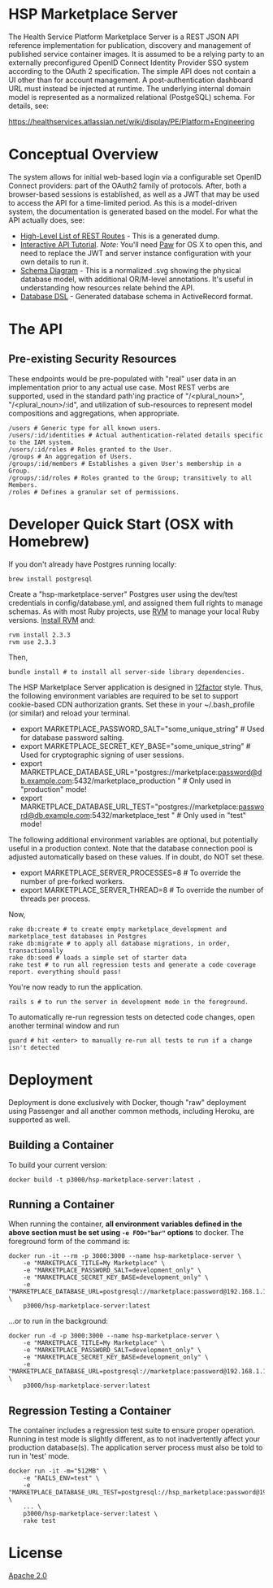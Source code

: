 # HSP Marketplace Server

The Health Service Platform Marketplace Server is a REST JSON API reference implementation for publication, discovery and management of published service container images. It is assumed to be a relying party to an externally preconfigured OpenID Connect Identity Provider SSO system according to the OAuth 2 specification. The simple API does not contain a UI other than for account management. A post-authentication dashboard URL must instead be injected at runtime. The underlying internal domain model is represented as a normalized relational (PostgeSQL) schema. For details, see:

https://healthservices.atlassian.net/wiki/display/PE/Platform+Engineering

# Conceptual Overview

The system allows for initial web-based login via a configurable set OpenID Connect providers: part of the OAuth2 family of protocols. After, both a browser-based sessions is established, as well as a JWT that may be used to access the API for a time-limited period. As this is a model-driven system, the documentation is generated based on the model. For what the API actually does, see:

* [High-Level List of REST Routes](https://github.com/preston/hsp-marketplace-server/blob/master/doc/routes.txt) - This is a generated dump.
* [Interactive API Tutorial](https://github.com/preston/hsp-marketplace-server/blob/master/doc/marketplace.paw). *Note*: You'll need [Paw](https://luckymarmot.com/paw) for OS X to open this, and need to replace the JWT and server instance configuration with your own details to run it.
* [Schema Diagram](https://github.com/preston/hsp-marketplace-server/blob/master/doc/models_complete.svg) - This is a normalized .svg showing the physical database model, with additional OR/M-level annotations. It's useful in understanding how resources relate behind the API.
* [Database DSL](https://github.com/preston/hsp-marketplace-server/blob/master/db/schema.rb) - Generated database schema in ActiveRecord format.

# The API

## Pre-existing Security Resources

These endpoints would be pre-populated with "real" user data in an implementation prior to any actual use case. Most REST verbs are supported, used in the standard path'ing practice of "/<plural_noun>", "/<plural_noun>/:id", and utilization of sub-resources to represent model compositions and aggregations, when appropriate.

	/users # Generic type for all known users.
	/users/:id/identities # Actual authentication-related details specific to the IAM system.
	/users/:id/roles # Roles granted to the User.
	/groups	# An aggregation of Users.
	/groups/:id/members # Establishes a given User's membership in a Group.
	/groups/:id/roles # Roles granted to the Group; transitively to all Members.
	/roles # Defines a granular set of permissions.

# Developer Quick Start (OSX with Homebrew)

If you don't already have Postgres running locally:

    brew install postgresql

Create a "hsp-marketplace-server" Postgres user using the dev/test credentials in config/database.yml, and assigned them full rights to manage schemas. As with most Ruby projects, use [RVM](https://rvm.io) to manage your local Ruby versions. [Install RVM](https://rvm.io) and:

	rvm install 2.3.3
	rvm use 2.3.3

Then,

	bundle install # to install all server-side library dependencies.

The HSP Marketplace Server application is designed in [12factor](http://12factor.net) style. Thus, the following environment variables are required to be set to support cookie-based CDN authorization grants. Set these in your ~/.bash_profile (or similar) and reload your terminal.

 * export MARKETPLACE\_PASSWORD\_SALT="some\_unique\_string" # Used for database password salting.
 * export MARKETPLACE\_SECRET\_KEY\_BASE="some\_unique\_string" # Used for cryptographic signing of user sessions.
 * export MARKETPLACE\_DATABASE\_URL="postgres://marketplace:password@db.example.com:5432/marketplace_production
" # Only used in "production" mode!
 * export MARKETPLACE\_DATABASE\_URL\_TEST="postgres://marketplace:password@db.example.com:5432/marketplace\_test
" # Only used in "test" mode!


The following additional environment variables are optional, but potentially useful in a production context. Note that the database connection pool is adjusted automatically based on these values. If in doubt, do NOT set these.

 * export MARKETPLACE\_SERVER\_PROCESSES=8 # To override the number of pre-forked workers.
 * export MARKETPLACE\_SERVER\_THREAD=8 # To override the number of threads per process.

Now,

	rake db:create # to create empty marketplace_development and marketplace_test databases in Postgres
	rake db:migrate # to apply all database migrations, in order, transactionally
	rake db:seed # loads a simple set of starter data
	rake test # to run all regression tests and generate a code coverage report. everything should pass!

You're now ready to run the application.

	rails s # to run the server in development mode in the foreground.

To automatically re-run regression tests on detected code changes, open another terminal window and run

	guard # hit <enter> to manually re-run all tests to run if a change isn't detected

# Deployment

Deployment is done exclusively with Docker, though "raw" deployment using Passenger and all another common methods, including Heroku, are supported as well.

## Building a Container

To build your current version:

	docker build -t p3000/hsp-marketplace-server:latest .

## Running a Container

When running the container, **all environment variables defined in the above section must be set using `-e FOO="bar"` options** to docker. The foreground form of the command is:

	docker run -it --rm -p 3000:3000 --name hsp-marketplace-server \
		-e "MARKETPLACE_TITLE=My Marketplace" \
		-e "MARKETPLACE_PASSWORD_SALT=development_only" \
		-e "MARKETPLACE_SECRET_KEY_BASE=development_only" \
		-e "MARKETPLACE_DATABASE_URL=postgresql://marketplace:password@192.168.1.115:5432/marketplace_development" \
		p3000/hsp-marketplace-server:latest

...or to run in the background:

	docker run -d -p 3000:3000 --name hsp-marketplace-server \
		-e "MARKETPLACE_TITLE=My Marketplace" \
		-e "MARKETPLACE_PASSWORD_SALT=development_only" \
		-e "MARKETPLACE_SECRET_KEY_BASE=development_only" \
		-e "MARKETPLACE_DATABASE_URL=postgresql://marketplace:password@192.168.1.103:5432/marketplace_development" \
		p3000/hsp-marketplace-server:latest

## Regression Testing a Container

The container includes a regression test suite to ensure proper operation. Running in test mode is slightly different, as to not inadvertently affect your production database(s). The application server process must also be told to run in 'test' mode.

	docker run -it -m="512MB" \
		-e "RAILS_ENV=test" \
		-e "MARKETPLACE_DATABASE_URL_TEST=postgresql://hsp_marketplace:password@192.168.1.103:5432/marketplace_test" \
		... \
		p3000/hsp-marketplace-server:latest \
		rake test


# License

[Apache 2.0](https://www.apache.org/licenses/LICENSE-2.0)
